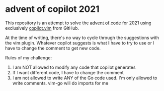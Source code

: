 # advent of copilot 2021

This repository is an attempt to solve the [advent of code](https://adventofcode.com) for 2021 using exclusively [copilot.vim](https://github.com/github/copilot.vim) from GitHub.

At the time of writing, there's no way to cycle through the suggestions with
the vim plugin. Whatever copilot suggests is what I have to try to use or I
have to change the comment to get new code.

Rules of my challenge:
1. I am NOT allowed to modify any code that copilot generates
2. If I want different code, I have to change the comment
3. I am not allowed to write ANY of the Go code used. I'm only allowed to write comments. vim-go will do imports for me
